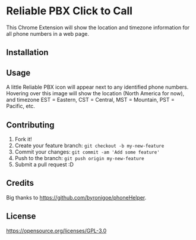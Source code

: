 # Reliable PBX Click to Call

This Chrome Extension will show the location and timezone information for all phone numbers in a web page.

## Installation



## Usage

A little Reliable PBX icon will appear next to any identified phone numbers. Hovering over this image will show the location (North America for now), and timezone EST = Eastern, CST = Central, MST = Mountain, PST = Pacific, etc.

## Contributing

1. Fork it!
2. Create your feature branch: `git checkout -b my-new-feature`
3. Commit your changes: `git commit -am 'Add some feature'`
4. Push to the branch: `git push origin my-new-feature`
5. Submit a pull request :D

## Credits

Big thanks to https://github.com/byronigoe/phoneHelper.

## License

https://opensource.org/licenses/GPL-3.0
